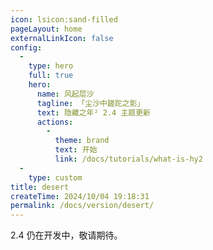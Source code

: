 ```yaml
---
icon: lsicon:sand-filled
pageLayout: home
externalLinkIcon: false
config:
  -
    type: hero
    full: true
    hero:
      name: 风起层沙
      tagline: 「尘沙中蹉跎之影」
      text: 隐藏之年² 2.4 主题更新
      actions:
        -
          theme: brand
          text: 开始
          link: /docs/tutorials/what-is-hy2
  -
    type: custom
title: desert
createTime: 2024/10/04 19:18:31
permalink: /docs/version/desert/
---
```

2.4 仍在开发中，敬请期待。